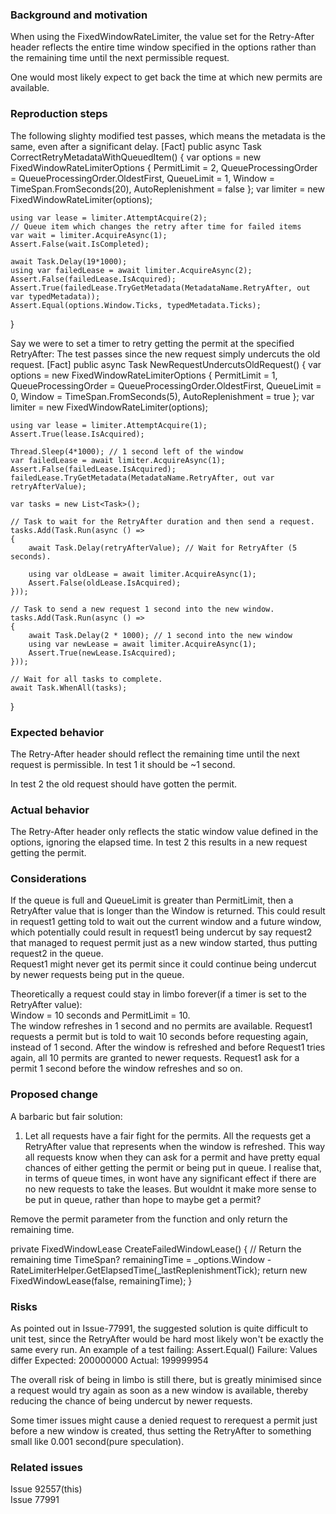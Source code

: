 ### Background and motivation

When using the FixedWindowRateLimiter, the value set for the Retry-After header reflects the entire time window specified in the options rather than the remaining time until the next permissible request.

One would most likely expect to get back the time at which new permits are available.

### Reproduction steps
The following slighty modified test passes, which means the metadata is the same, even after a significant delay.
[Fact]
public async Task CorrectRetryMetadataWithQueuedItem()
{
    var options = new FixedWindowRateLimiterOptions
    {
        PermitLimit = 2,
        QueueProcessingOrder = QueueProcessingOrder.OldestFirst,
        QueueLimit = 1,
        Window = TimeSpan.FromSeconds(20),
        AutoReplenishment = false
    };
    var limiter = new FixedWindowRateLimiter(options);

    using var lease = limiter.AttemptAcquire(2);
    // Queue item which changes the retry after time for failed items
    var wait = limiter.AcquireAsync(1);
    Assert.False(wait.IsCompleted);

    await Task.Delay(19*1000);
    using var failedLease = await limiter.AcquireAsync(2);
    Assert.False(failedLease.IsAcquired);
    Assert.True(failedLease.TryGetMetadata(MetadataName.RetryAfter, out var typedMetadata));
    Assert.Equal(options.Window.Ticks, typedMetadata.Ticks);
}

Say we were to set a timer to retry getting the permit at the specified RetryAfter:
The test passes since the new request simply undercuts the old request.
[Fact]
public async Task NewRequestUndercutsOldRequest()
{
    var options = new FixedWindowRateLimiterOptions
    {
        PermitLimit = 1,
        QueueProcessingOrder = QueueProcessingOrder.OldestFirst,
        QueueLimit = 0,
        Window = TimeSpan.FromSeconds(5),
        AutoReplenishment = true
    };
    var limiter = new FixedWindowRateLimiter(options);

    using var lease = limiter.AttemptAcquire(1);
    Assert.True(lease.IsAcquired);

    Thread.Sleep(4*1000); // 1 second left of the window
    var failedLease = await limiter.AcquireAsync(1);
    Assert.False(failedLease.IsAcquired);
    failedLease.TryGetMetadata(MetadataName.RetryAfter, out var retryAfterValue);

    var tasks = new List<Task>();

    // Task to wait for the RetryAfter duration and then send a request.
    tasks.Add(Task.Run(async () =>
    {
        await Task.Delay(retryAfterValue); // Wait for RetryAfter (5 seconds).

        using var oldLease = await limiter.AcquireAsync(1);
        Assert.False(oldLease.IsAcquired);
    }));

    // Task to send a new request 1 second into the new window.
    tasks.Add(Task.Run(async () =>
    {
        await Task.Delay(2 * 1000); // 1 second into the new window
        using var newLease = await limiter.AcquireAsync(1);
        Assert.True(newLease.IsAcquired);
    }));

    // Wait for all tasks to complete.
    await Task.WhenAll(tasks);
}


### Expected behavior
The Retry-After header should reflect the remaining time until the next request is permissible.
In test 1 it should be ~1 second.

In test 2 the old request should have gotten the permit.

### Actual behavior
The Retry-After header only reflects the static window value defined in the options, ignoring the elapsed time.
In test 2 this results in a new request getting the permit.

### Considerations
If the queue is full and QueueLimit is greater than PermitLimit, then a RetryAfter value that is longer than the Window is returned. This could result in request1 getting told to wait out the current window and a future window, which potentially could result in request1 being undercut by say request2 that managed to request permit just as a new window started, thus putting request2 in the queue.\
Request1 might never get its permit since it could continue being undercut by newer requests being put in the queue.

Theoretically a request could stay in limbo forever(if a timer is set to the RetryAfter value):\
Window = 10 seconds and PermitLimit = 10.\
The window refreshes in 1 second and no permits are available. Request1 requests a permit but is told to wait 10 seconds before requesting again, instead of 1 second. After the window is refreshed and before Request1 tries again, all 10 permits are granted to newer requests. Request1 ask for a permit 1 second before the window refreshes and so on.


### Proposed change
A barbaric but fair solution:
1. Let all requests have a fair fight for the permits. All the requests get a RetryAfter value that represents when the window is refreshed. This way all requests know when they can ask for a permit and have pretty equal chances of either getting the permit or being put in queue.
I realise that, in terms of queue times, in wont have any significant effect if there are no new requests to take the leases. But wouldnt it make more sense to be put in queue, rather than hope to maybe get a permit?

Remove the permit parameter from the function and only return the remaining time.

private FixedWindowLease CreateFailedWindowLease()
{
    // Return the remaining time 
    TimeSpan? remainingTime = _options.Window - RateLimiterHelper.GetElapsedTime(_lastReplenishmentTick);
    return new FixedWindowLease(false, remainingTime);
}


### Risks
As pointed out in Issue-77991, the suggested solution is quite difficult to unit test, since the RetryAfter would be hard most likely won't be exactly the same every run.
An example of a test failing:
Assert.Equal() Failure: Values differ
Expected: 200000000
Actual:   199999954

The overall risk of being in limbo is still there, but is greatly minimised since a request would try again as soon as a new window is available, thereby reducing the chance of being undercut by newer requests.

Some timer issues might cause a denied request to rerequest a permit just before a new window is created, thus setting the RetryAfter to something small like 0.001 second(pure speculation).

### Related issues
Issue 92557(this)\
Issue 77991
